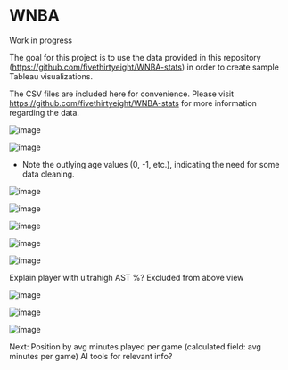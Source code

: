 # WNBA
Work in progress

The goal for this project is to use the data provided in this repository (https://github.com/fivethirtyeight/WNBA-stats) in order to create sample Tableau visualizations.

The CSV files are included here for convenience. Please visit https://github.com/fivethirtyeight/WNBA-stats for more information regarding the data.

![image](https://github.com/d-wiltshire/WNBA/assets/100863488/4d0d4f5b-b15b-423b-95a5-6c635e45c524)

![image](https://github.com/d-wiltshire/WNBA/assets/100863488/2057c2b6-7a96-43b5-ad80-8da339d1fb77)

* Note the outlying age values (0, -1, etc.), indicating the need for some data cleaning.

![image](https://github.com/d-wiltshire/WNBA/assets/100863488/3c10f52a-e99a-48d1-9b45-f064dac9d7a9)

![image](https://github.com/d-wiltshire/WNBA/assets/100863488/20a30e97-dec7-4119-9895-0f640edab4ee)

![image](https://github.com/d-wiltshire/WNBA/assets/100863488/29a370fd-54b5-4fbf-8164-d72a6cb92f28)

![image](https://github.com/d-wiltshire/WNBA/assets/100863488/a34f4edc-40ba-4818-9007-d77b430bd0e4)

![image](https://github.com/d-wiltshire/WNBA/assets/100863488/e0e3e819-a649-4442-9e1a-1f45a01ac8af)


Explain player with ultrahigh AST %? Excluded from above view

![image](https://github.com/d-wiltshire/WNBA/assets/100863488/9390426c-b323-440d-a11b-7f0a20e889c9)

![image](https://github.com/d-wiltshire/WNBA/assets/100863488/061f3a5a-34a2-4382-8d3d-da6b74766adc)

![image](https://github.com/d-wiltshire/WNBA/assets/100863488/70330de2-3782-42e3-a909-e2b76028b03a)





Next: Position by avg minutes played per game (calculated field: avg minutes per game)
AI tools for relevant info?

